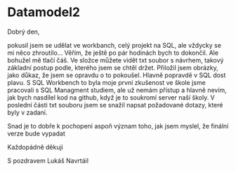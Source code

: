 # Datamodel2

Dobrý den,

pokusil jsem se udělat ve workbanch, celý projekt na SQL, ale vždycky se mi něco zhroutilo... Věřím, že ještě po pár hodinách bych to dokončil. Ale bohužel mě tlačí čáš.
Ve složce můžete vidět txt soubor s návrhem, takový základní postup podle, kterého jsem se chtěl držet.
Přiložil jsem obrázky, jako důkaz, že jsem se opravdu o to pokoušel.
Hlavně popravdě v SQL dost plavu.
S SQL Workbench to byla moje první zkušenost ve škole jsme pracovali s SQL Managment studiem, ale už nemám přístup a hlavně nevím, jak bych nasdílel kod na github, když
je to soukromí server naší školy.
V poslední části txt souboru jsem se snažil napsat požadované dotazy, které byly v zadaní.

Snad je to dobře k pochopení aspoň význam toho, jak jsem myslel, že finální verze bude vypadat

Každopádně děkuji 

S pozdravem
Lukáš Navrtáil

